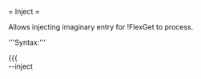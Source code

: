 = Inject =

Allows injecting imaginary entry for !FlexGet to process.

'''Syntax:'''

{{{        
--inject <title>
}}}
        
Random url will be generated. All other inputs are disabled.

'''Example use:'''
        
{{{
flexget --inject "Some.Series.S02E12.Imaginary" --feed my-series --learn
}}}
        
This would inject imaginary series into a single feed and learn it as a downloaded,
assuming feed accepts the injected entry.